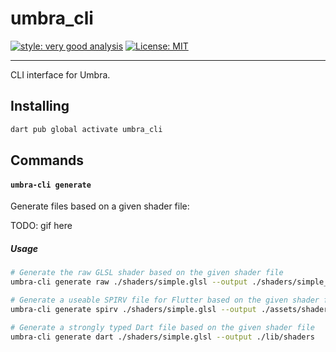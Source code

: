 # umbra_cli

[![style: very good analysis][very_good_analysis_badge]][very_good_analysis_link]
[![License: MIT][license_badge]][license_link]

---

CLI interface for Umbra.

## Installing

```sh
dart pub global activate umbra_cli
```

## Commands

#### `umbra-cli generate`

Generate files based on a given shader file:

TODO: gif here

##### Usage

```sh
# Generate the raw GLSL shader based on the given shader file
umbra-cli generate raw ./shaders/simple.glsl --output ./shaders/simple_raw.glsl

# Generate a useable SPIRV file for Flutter based on the given shader file
umbra-cli generate spirv ./shaders/simple.glsl --output ./assets/shaders

# Generate a strongly typed Dart file based on the given shader file
umbra-cli generate dart ./shaders/simple.glsl --output ./lib/shaders
```

[license_badge]: https://img.shields.io/badge/license-MIT-blue.svg
[license_link]: https://opensource.org/licenses/MIT
[very_good_analysis_badge]: https://img.shields.io/badge/style-very_good_analysis-B22C89.svg
[very_good_analysis_link]: https://pub.dev/packages/very_good_analysis